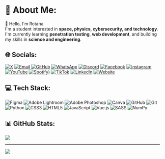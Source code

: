 # 💫 About Me:
👋 Hello, I'm Rotana</br>
    I'm a student interested in **space, physics, cybersecurity, and technology**.  <br>I'm currently learning **penetration testing**, **web development**, and building my skills in **science and engineering**.<br>


## 🌐 Socials:
[![X](https://img.shields.io/badge/X-000000?style=flat-square&logo=X&logoColor=white)](https://x.com/bOrARoTanA)
[![Email](https://img.shields.io/badge/Email-D14836?style=flat-square&logo=gmail&logoColor=white)](mailto:dev.rotana@gmail.com)
[![GitHub](https://img.shields.io/badge/GitHub-181717?style=flat-square&logo=github&logoColor=white)](https://github.com/borarotana)
[![WhatsApp](https://img.shields.io/badge/WhatsApp-25D366?style=flat-square&logo=whatsapp&logoColor=white)](https://wa.me)
[![Discord](https://img.shields.io/badge/Discord-5865F2?style=flat-square&logo=discord&logoColor=white)](https://discord.gg/6EX8mpx2)
[![Facebook](https://img.shields.io/badge/Facebook-1877F2?style=flat-square&logo=facebook&logoColor=white)](https://www.facebook.com)
[![Instagram](https://img.shields.io/badge/Instagram-E4405F?style=flat-square&logo=instagram&logoColor=white)](https://www.instagram.com/borarotana)
[![YouTube](https://img.shields.io/badge/YouTube-FF0000?style=flat-square&logo=youtube&logoColor=white)](https://www.youtube.com/@bOrARoTanAA)
[![Spotify](https://img.shields.io/badge/Spotify-1DB954?style=flat-square&logo=spotify&logoColor=white)](https://open.spotify.com/user/31jeet5wbugu6znxhipza2dh5xpq?si=f01484dae4d44d1e))
[![TikTok](https://img.shields.io/badge/TikTok-000000?style=flat-square&logo=tiktok&logoColor=white)](https://www.tiktok.com)
[![LinkedIn](https://img.shields.io/badge/LinkedIn-0A66C2?style=flat-square&logo=linkedin&logoColor=white)](https://www.linkedin.com)
[![Website](https://img.shields.io/badge/Website-000000?style=flat-square&logo=vercel&logoColor=white)](https://borarotana.github.io/roadmap-for-frontend/)

## 💻 Tech Stack:
![Figma](https://img.shields.io/badge/figma-%23F24E1E.svg?style=flat-square&logo=figma&logoColor=white) 
![Adobe Lightroom](https://img.shields.io/badge/Adobe%20Lightroom-31A8FF.svg?style=flat-square&logo=Adobe%20Lightroom&logoColor=white) 
![Adobe Photoshop](https://img.shields.io/badge/adobe%20photoshop-%2331A8FF.svg?style=flat-square&logo=adobe%20photoshop&logoColor=white) 
![Canva](https://img.shields.io/badge/Canva-%2300C4CC.svg?style=flat-square&logo=Canva&logoColor=white) 
![GitHub](https://img.shields.io/badge/github-%23121011.svg?style=flat-square&logo=github&logoColor=white) 
![Git](https://img.shields.io/badge/git-%23F05033.svg?style=flat-square&logo=git&logoColor=white) 
![Python](https://img.shields.io/badge/python-3670A0?style=flat-square&logo=python&logoColor=ffdd54) 
![CSS3](https://img.shields.io/badge/css3-%231572B6.svg?style=flat-square&logo=css3&logoColor=white) 
![HTML5](https://img.shields.io/badge/html5-%23E34F26.svg?style=flat-square&logo=html5&logoColor=white) 
![JavaScript](https://img.shields.io/badge/javascript-%23323330.svg?style=flat-square&logo=javascript&logoColor=%23F7DF1E) 
![Vue.js](https://img.shields.io/badge/vue.js-%2335495e.svg?style=flat-square&logo=vuedotjs&logoColor=%234FC08D) 
![SASS](https://img.shields.io/badge/SASS-hotpink.svg?style=flat-square&logo=SASS&logoColor=white) 
![NumPy](https://img.shields.io/badge/numpy-%23013243.svg?style=flat-square&logo=numpy&logoColor=white)

## 📊 GitHub Stats:
![](https://github-readme-stats.vercel.app/api/top-langs/?username=borarotana&theme=dark&hide_border=false&include_all_commits=false&count_private=false&layout=compact)

---
[![](https://visitcount.itsvg.in/api?id=borarotana&icon=0&color=0)](https://visitcount.itsvg.in)

<!-- Proudly created with GPRM ( https://gprm.itsvg.in ) -->
